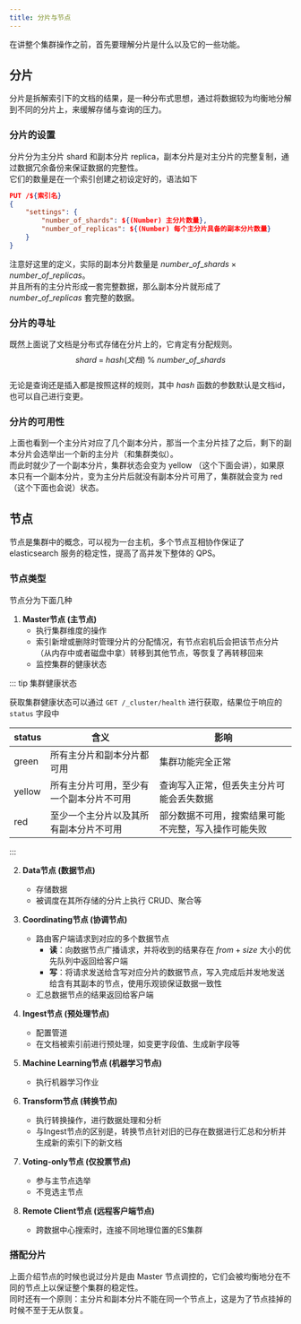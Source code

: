 ```yaml
---
title: 分片与节点
---
```


在讲整个集群操作之前，首先要理解分片是什么以及它的一些功能。  

## 分片

分片是拆解索引下的文档的结果，是一种分布式思想，通过将数据较为均衡地分解到不同的分片上，来缓解存储与查询的压力。  

### 分片的设置

分片分为主分片 shard 和副本分片 replica，副本分片是对主分片的完整复制，通过数据冗余备份来保证数据的完整性。  
它们的数量是在一个索引创建之初设定好的，语法如下

```json
PUT /${索引名}
{
    "settings": {
        "number_of_shards": ${(Number) 主分片数量},
        "number_of_replicas": ${(Number) 每个主分片具备的副本分片数量}
    }
}
```

注意好这里的定义，实际的副本分片数量是 $number\_of\_shards\;\times\;number\_of\_replicas$。  
并且所有的主分片形成一套完整数据，那么副本分片就形成了 $number\_of\_replicas$ 套完整的数据。  

### 分片的寻址

既然上面说了文档是分布式存储在分片上的，它肯定有分配规则。  
$$shard\;=\;hash(文档)\;\%\;number\_of\_shards$$  
无论是查询还是插入都是按照这样的规则，其中 $hash$ 函数的参数默认是文档id，也可以自己进行变更。  

### 分片的可用性

上面也看到一个主分片对应了几个副本分片，那当一个主分片挂了之后，剩下的副本分片会选举出一个新的主分片（和集群类似）。  
而此时就少了一个副本分片，集群状态会变为 yellow （这个下面会讲），如果原本只有一个副本分片，变为主分片后就没有副本分片可用了，集群就会变为 red（这个下面也会说）状态。  

## 节点

节点是集群中的概念，可以视为一台主机，多个节点互相协作保证了 elasticsearch 服务的稳定性，提高了高并发下整体的 QPS。  

### 节点类型

节点分为下面几种

1. **Master节点 (主节点)**
    - 执行集群维度的操作
    - 索引新增或删除时管理分片的分配情况，有节点宕机后会把该节点分片（从内存中或者磁盘中拿）转移到其他节点，等恢复了再转移回来
    - 监控集群的健康状态

::: tip 集群健康状态

获取集群健康状态可以通过 `GET /_cluster/health` 进行获取，结果位于响应的 `status` 字段中  

| status | 含义                               | 影响                                         |
| ------ | ---------------------------------- | ------------------------------------------- |
| green  | 所有主分片和副本分片都可用             | 集群功能完全正常                               |
| yellow | 所有主分片可用，至少有一个副本分片不可用  | 查询写入正常，但丢失主分片可能会丢失数据          |
| red    | 至少一个主分片以及其所有副本分片不可用   | 部分数据不可用，搜索结果可能不完整，写入操作可能失败 |

:::

2. **Data节点 (数据节点)**
    - 存储数据
    - 被调度在其所存储的分片上执行 CRUD、聚合等

3. **Coordinating节点 (协调节点)**
    - 路由客户端请求到对应的多个数据节点
        - **读**：向数据节点广播请求，并将收到的结果存在 $from+size$ 大小的优先队列中返回给客户端
        - **写**：将请求发送给含写对应分片的数据节点，写入完成后并发地发送给含有其副本的节点，使用乐观锁保证数据一致性
    - 汇总数据节点的结果返回给客户端

4. **Ingest节点 (预处理节点)**
    - 配置管道
    - 在文档被索引前进行预处理，如变更字段值、生成新字段等

5. **Machine Learning节点 (机器学习节点)**
    - 执行机器学习作业

6. **Transform节点 (转换节点)**
    - 执行转换操作，进行数据处理和分析
    - 与Ingest节点的区别是，转换节点针对旧的已存在数据进行汇总和分析并生成新的索引下的新文档

7. **Voting-only节点 (仅投票节点)**
    - 参与主节点选举
    - 不竞选主节点

8. **Remote Client节点 (远程客户端节点)**
    - 跨数据中心搜索时，连接不同地理位置的ES集群

### 搭配分片

上面介绍节点的时候也说过分片是由 Master 节点调控的，它们会被均衡地分在不同的节点上以保证整个集群的稳定性。  
同时还有一个原则：主分片和副本分片不能在同一个节点上，这是为了节点挂掉的时候不至于无从恢复。